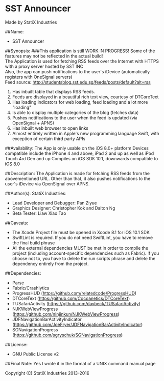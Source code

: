 **SST Announcer**
==========================


Made by StatiX Industries  

##Name:
* SST Announcer

##Synopsis:
###This application is still WORK IN PROGRESS! Some of the features may not be reflected in the actual build!  
The Application is used for fetching RSS feeds over the Internet with HTTPS with a proxy server hosted by SST INC  
Also, the app can push notifications to the user's iDevice (automatically registers with OneSignal servers)  
Feed source: http://studentsblog.sst.edu.sg/feeds/posts/default?alt=rss

1. Has inbuilt table that displays RSS feeds.
2. Feeds are displayed in a beautiful rich text view, courtesy of DTCoreText
3. Has loading indicators for web loading, feed loading and a lot more "loading"
4. Is able to display multiple categories of the blog (fetches data)
5. Pushes notifications to the user when the feed is updated (via OpenSignal + APNS)
6. Has inbuilt web browser to open links
7. Almost entirely written in Apple's new programming language Swift, with exception of certain third party APIs


##Availability:
The App is only usable on the iOS 8.0+ platform
Devices compatible include the iPhone 4 and above, iPad 2 and up as well as iPod Touch 4rd Gen and up
Compiles on iOS SDK 10.1, downwards compatible to iOS 8.0


##Description:
The Application is made for fetching RSS feeds from the abovementioned URL. Other than that, it also pushes notifications to the user's iDevice via OpenSignal over APNS.


##Author(s):
StatiX Industries:
* Lead Developer and Debugger: Pan Ziyue
* Graphics Designer: Christopher Kok and Dalton Ng
* Beta Tester: Liaw Xiao Tao


##Caveats:
* The Xcode Project file must be opened in Xcode 8.1 for iOS 10.1 SDK
* SwiftLint is required. If you do not need SwiftLint, you have to remove the final build phrase
* All the external dependencies MUST be met in order to compile the project (including account-specific dependencies such as Fabric). If you choose not to, you have to delete the run scripts phrase and delete the dependency entirely from the project.


##Dependencies:
* Parse
* Fabric/Crashlytics
* ProgressHUD (https://github.com/relatedcode/ProgressHUD)
* DTCoreText (https://github.com/Cocoanetics/DTCoreText)
* TUSafariActivity (https://github.com/davbeck/TUSafariActivity)
* NJKWebViewProgress (https://github.com/ninjinkun/NJKWebViewProgress)
* JDFNavigationBarActivityIndicator (https://github.com/JoeFryer/JDFNavigationBarActivityIndicator)
* SGNavigationProgress (https://github.com/sgryschuk/SGNavigationProgress)


##License:
* GNU Public License v2


##Final Note:
Yes I wrote it in the format of a UNIX command manual page

Copyright (C) StatiX Industries 2013-2016
